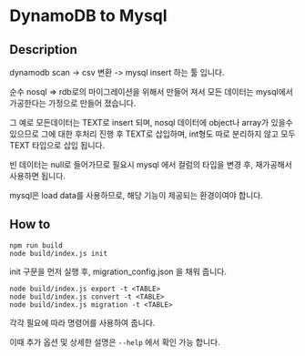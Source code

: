 # DynamoDB to Mysql

## Description

dynamodb scan -> csv 변환 -> mysql insert 하는 툴 입니다.

순수 nosql => rdb로의 마이그레이션을 위해서 만들어 져서 모든 데이터는 mysql에서 가공한다는 가정으로 만들어 졌습니다.

그 예로 모든데이터는 TEXT로 insert 되며, nosql 데이터에 object나 array가 있을수 있으므로 그에 대한 후처리 진행 후 TEXT로 삽입하며, int형도 따로 분리하지 않고 모두 TEXT 타입으로 삽입 됩니다.

빈 데이터는 null로 들어가므로 필요시 mysql 에서 컬럼의 타입을 변경 후, 재가공해서 사용하면 됩니다.

mysql은 load data를 사용하므로, 해당 기능이 제공되는 환경이여야 합니다.

## How to

```
npm run build
node build/index.js init
```
init 구문을 먼저 실행 후, migration_config.json 을 채워 줍니다.

```
node build/index.js export -t <TABLE>
node build/index.js convert -t <TABLE>
node build/index.js migration -t <TABLE>
```

각각 필요에 따라 명령어를 사용하여 줍니다.

이때 추가 옵션 및 상세한 설명은 `--help` 에서 확인 가능 합니다.